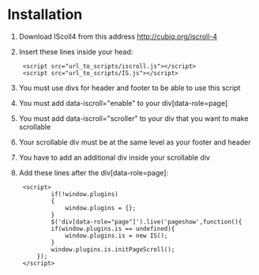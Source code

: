 Installation
============

1. Download IScoll4 from this address http://cubiq.org/iscroll-4
2. Insert these lines inside your head:

        <script src="url_to_scripts/iscroll.js"></script>
        <script src="url_to_scripts/IS.js"></script>

3. You must use divs for header and footer to be able to use this script
4. You must add data-iscroll="enable" to your div[data-role=page]
5. You must add data-iscroll="scroller" to your div that you want to make scrollable
6. Your scrollable div must be at the same level as your footer and header
7. You have to add an additional div inside your scrollable div
8. Add these lines after the div[data-role=page]:

        <script>
                if(!window.plugins)
                {
                    window.plugins = {};
                }
                $('div[data-role="page"]').live('pageshow',function(){
                if(window.plugins.is == undefined){
                    window.plugins.is = new IS();
                }
                window.plugins.is.initPageScroll();
            });
        </script>
